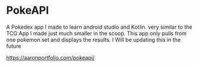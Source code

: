 # PokeAPI

A Pokedex app I made to learn android studio and Kotlin. very similar to the TCG App I made just much smaller in the scoop. This app only pulls from one pokemon set and displays the results. I Will be updating this in the future

https://aaronportfolio.com/pokeapi/
